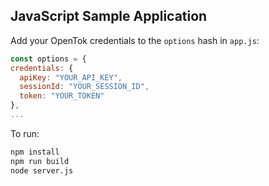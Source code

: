 ## JavaScript Sample Application

Add your OpenTok credentials to the `options` hash in  `app.js`:

```javascript
const options = {
credentials: {
  apiKey: "YOUR_API_KEY",
  sessionId: "YOUR_SESSION_ID",
  token: "YOUR_TOKEN"
},
...
```

To run:

```bash
npm install
npm run build
node server.js
```
